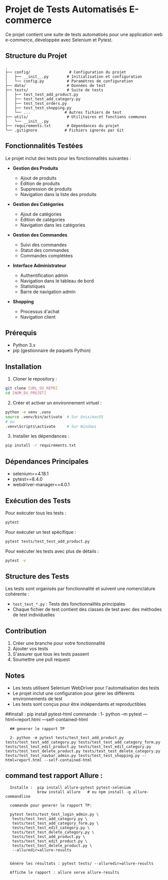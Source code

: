 # Projet de Tests Automatisés E-commerce

Ce projet contient une suite de tests automatisés pour une application web e-commerce, développée avec Selenium et Pytest.

## Structure du Projet

```
.
├── config/                 # Configuration du projet
│   ├── __init__.py        # Initialisation et configuration
│   └── config.py          # Paramètres de configuration
├── data/                  # Données de test
├── tests/                 # Suite de tests
│   ├── test_test_add_product.py
│   ├── test_test_add_category.py
│   ├── test_test_orders.py
│   ├── test_test_shopping.py
│   └── ...               # Autres fichiers de test
├── utils/                 # Utilitaires et fonctions communes
│   └── __init__.py
├── requirements.txt       # Dépendances du projet
└── .gitignore            # Fichiers ignorés par Git
```

## Fonctionnalités Testées

Le projet inclut des tests pour les fonctionnalités suivantes :

- **Gestion des Produits**

  - Ajout de produits
  - Édition de produits
  - Suppression de produits
  - Navigation dans la liste des produits

- **Gestion des Catégories**

  - Ajout de catégories
  - Édition de catégories
  - Navigation dans les catégories

- **Gestion des Commandes**

  - Suivi des commandes
  - Statut des commandes
  - Commandes complétées

- **Interface Administrateur**

  - Authentification admin
  - Navigation dans le tableau de bord
  - Statistiques
  - Barre de navigation admin

- **Shopping**
  - Processus d'achat
  - Navigation client

## Prérequis

- Python 3.x
- pip (gestionnaire de paquets Python)

## Installation

1. Cloner le repository :

```bash
git clone [URL_DU_REPO]
cd [NOM_DU_PROJET]
```

2. Créer et activer un environnement virtuel :

```bash
python -m venv .venv
source .venv/bin/activate  # Sur Unix/macOS
# ou
.venv\Scripts\activate     # Sur Windows
```

3. Installer les dépendances :

```bash
pip install -r requirements.txt
```

## Dépendances Principales

- selenium==4.18.1
- pytest==8.4.0
- webdriver-manager==4.0.1

## Exécution des Tests

Pour exécuter tous les tests :

```bash
pytest
```

Pour exécuter un test spécifique :

```bash
pytest tests/test_test_add_product.py
```

Pour exécuter les tests avec plus de détails :

```bash
pytest -v
```

## Structure des Tests

Les tests sont organisés par fonctionnalité et suivent une nomenclature cohérente :

- `test_test_*.py` : Tests des fonctionnalités principales
- Chaque fichier de test contient des classes de test avec des méthodes de test individuelles

## Contribution

1. Créer une branche pour votre fonctionnalité
2. Ajouter vos tests
3. S'assurer que tous les tests passent
4. Soumettre une pull request

## Notes

- Les tests utilisent Selenium WebDriver pour l'automatisation des tests
- Le projet inclut une configuration pour gérer les différents environnements de test
- Les tests sont conçus pour être indépendants et reproductibles


##install : pip install pytest‑html 
      commande :
      1-  python –m pytest ––html=report.html ––self-contained-html

      ## generer le rapport TP 

      2- python -m pytest tests/test_test_add_product.py tests/test_test_add_category.py tests/test_test_add_category_form.py tests/test_test_edit_product.py tests/test_test_edit_category.py tests/test_test_delete_product.py tests/test_test_delete_category.py tests/test_test_navbar_admin.py tests/test_test_shopping.py --html=report.html --self-contained-html


## command test rapport Allure :
      Installe :  pip install allure-pytest pytest-selenium
                  brew install allure   # ou npm install -g allure-commandline

      commande pour generer le rapport TP: 
      
      pytest tests/test_test_login_admin.py \
       tests/test_test_add_category.py \
       tests/test_test_add_category_form.py \
       tests/test_test_edit_category.py \
       tests/test_test_delete_category.py \
       tests/test_test_add_product.py \
       tests/test_test_edit_product.py \
       tests/test_test_delete_product.py \
       --alluredir=allure-results


      Génère les résultats : pytest tests/ --alluredir=allure-results

      Affiche le rapport : allure serve allure-results